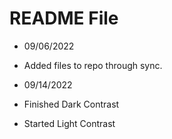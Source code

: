 # README File

- 09/06/2022
- Added files to repo through sync.

- 09/14/2022
- Finished Dark Contrast
- Started Light Contrast